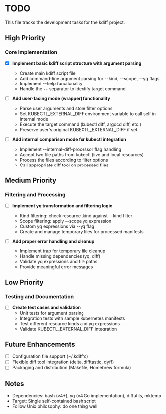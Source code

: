 # TODO

This file tracks the development tasks for the kdiff project.

## High Priority

### Core Implementation
- [x] **Implement basic kdiff script structure with argument parsing**
  - Create main kdiff script file
  - Add command-line argument parsing for --kind, --scope, --yq flags
  - Implement --help functionality
  - Handle the `--` separator to identify target command

- [ ] **Add user-facing mode (wrapper) functionality**
  - Parse user arguments and store filter options
  - Set KUBECTL_EXTERNAL_DIFF environment variable to call self in internal mode
  - Execute the target command (kubectl diff, argocd diff, etc.)
  - Preserve user's original KUBECTL_EXTERNAL_DIFF if set

- [ ] **Add internal comparison mode for kubectl integration**
  - Implement --internal-diff-processor flag handling
  - Accept two file paths from kubectl (live and local resources)
  - Process the files according to filter options
  - Call appropriate diff tool on processed files

## Medium Priority

### Filtering and Processing
- [ ] **Implement yq transformation and filtering logic**
  - Kind filtering: check resource .kind against --kind filter
  - Scope filtering: apply --scope yq expression
  - Custom yq expressions via --yq flag
  - Create and manage temporary files for processed manifests

- [ ] **Add proper error handling and cleanup**
  - Implement trap for temporary file cleanup
  - Handle missing dependencies (yq, diff)
  - Validate yq expressions and file paths
  - Provide meaningful error messages

## Low Priority

### Testing and Documentation
- [ ] **Create test cases and validation**
  - Unit tests for argument parsing
  - Integration tests with sample Kubernetes manifests
  - Test different resource kinds and yq expressions
  - Validate KUBECTL_EXTERNAL_DIFF integration

## Future Enhancements
- [ ] Configuration file support (~/.kdiffrc)
- [ ] Flexible diff tool integration (delta, difftastic, dyff)
- [ ] Packaging and distribution (Makefile, Homebrew formula)

## Notes
- Dependencies: bash (v4+), yq (v4 Go implementation), diffutils, mktemp
- Target: Single self-contained bash script
- Follow Unix philosophy: do one thing well